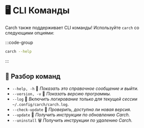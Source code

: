 # 🖥️ CLI Команды  

Carch также поддерживает CLI команды! Используйте `carch` со следующими опциями:  

:::code-group

```sh [⚙️ CLI]
carch --help
```

:::

## 🔧 Разбор команд

- `--help, -h` 📖 *Показать это справочное сообщение и выйти.*
- `--version, -v` 🔢 *Показать версию программы.*
- `--log` 📝 *Включить логирование только для текущей сессии* `~/.config/carch/carch.log`.
- `--check-update` 📡 *Проверить, доступна ли новая версия.*
- `--update` 🔄 *Получить инструкции по обновлению Carch.*
- `--uninstall` 🗑️ *Получить инструкции по удалению Carch.*